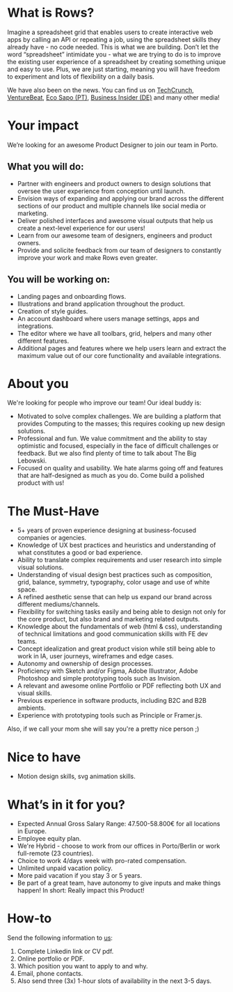 # What is Rows?

Imagine a spreadsheet grid that enables users to create interactive web apps by calling an API or repeating a job, using the spreadsheet skills they already have - no code needed. This is what we are building. Don’t let the word “spreadsheet” intimidate you - what we are trying to do is to improve the existing user experience of a spreadsheet by creating something unique and easy to use. Plus, we are just starting, meaning you will have freedom to experiment and lots of flexibility on a daily basis.

We have also been on the news. You can find us on [TechCrunch](https://tcrn.ch/3dEhNKD), [VentureBeat](https://venturebeat.com/2021/02/23/rows-raises-16-million-and-launches-next-gen-spreadsheets-with-built-in-data-integrations/), [Eco Sapo (PT)](https://eco.sapo.pt/2021/02/23/rows-capta-13-milhoes-em-serie-b-para-continuar-a-fazer-crescer-equipa-e-produto-entre-o-porto-e-berlim/), [Business Insider (DE)](https://www.businessinsider.de/gruenderszene/rows-excel-konkurrent-finanzierung/) and many other media!

# Your impact
We’re looking for an awesome Product Designer to join our team in Porto.

## What you will do:
* Partner with engineers and product owners to design solutions that oversee the user experience from conception until launch.
* Envision ways of expanding and applying our brand across the different sections of our product and multiple channels like social media or marketing.
* Deliver polished interfaces and awesome visual outputs that help us create a next-level experience for our users!
* Learn from our awesome team of designers, engineers and product owners.
* Provide and solicite feedback from our team of designers to constantly improve your work and make Rows even greater.

## You will be working on:
* Landing pages and onboarding flows.
* Illustrations and brand application throughout the product.
* Creation of style guides.
* An account dashboard where users manage settings, apps and integrations.
* The editor where we have all toolbars, grid, helpers and many other different features.
* Additional pages and features where we help users learn and extract the maximum value out of our core functionality and available integrations.

# About you
We're looking for people who improve our team! Our ideal buddy is:
* Motivated to solve complex challenges. We are building a platform that provides Computing to the masses; this requires cooking up new design solutions.
* Professional and fun. We value commitment and the ability to stay optimistic and focused, especially in the face of difficult challenges or feedback. But we also find plenty of time to talk about The Big Lebowski.
* Focused on quality and usability. We hate alarms going off and features that are half-designed as much as you do. Come build a polished product with us!

# The Must-Have
* 5+ years of proven experience designing at business-focused companies or agencies.
* Knowledge of UX best practices and heuristics and understanding of what constitutes a good or bad experience.
* Ability to translate complex requirements and user research into simple visual solutions.
* Understanding of visual design best practices such as composition, grid, balance, symmetry, typography, color usage and use of white space.
* A refined aesthetic sense that can help us expand our brand across different mediums/channels.
* Flexibility for switching tasks easily and being able to design not only for the core product, but also brand and marketing related outputs.
* Knowledge about the fundamentals of web (html & css), understanding of technical limitations and good communication skills with FE dev teams.
* Concept idealization and great product vision while still being able to work in IA, user journeys, wireframes and edge cases.
* Autonomy and ownership of design processes.
* Proficiency with Sketch and/or Figma, Adobe Illustrator, Adobe Photoshop and simple prototyping tools such as Invision.
* A relevant and awesome online Portfolio or PDF reflecting both UX and visual skills.
* Previous experience in software products, including B2C and B2B ambients.
* Experience with prototyping tools such as Principle or Framer.js.

Also, if we call your mom she will say you're a pretty nice person ;)

# Nice to have
* Motion design skills, svg animation skills.

# What’s in it for you?
* Expected Annual Gross Salary Range: 47.500-58.800€ for all locations in Europe.
* Employee equity plan.
* We're Hybrid - choose to work from our offices in Porto/Berlin or work full-remote (23 countries).
* Choice to work 4/days week with pro-rated compensation.
* Unlimited unpaid vacation policy.
* More paid vacation if you stay 3 or 5 years.
* Be part of a great team, have autonomy to give inputs and make things happen! In short: Really impact this Product!


# How-to
Send the following information to [us](mailto:join@rows.com):
   1. Complete Linkedin link or CV pdf.
   2. Online portfolio or PDF.
   3. Which position you want to apply to and why.
   4. Email, phone contacts.
   5. Also send three (3x) 1-hour slots of availability in the next 3-5 days.
